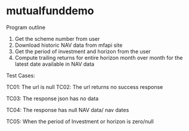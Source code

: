 # mutualfunddemo


Program outline
1.	Get the scheme number from user
2.	Download historic NAV data from mfapi site
3.	Get the period of investment and horizon from the user
4.	Compute trailing returns for entire horizon month over month for the latest date available in NAV data


Test Cases:

TC01:
  The url is null
TC02:
  The url returns no success response
  
TC03:
  The response json has no data
  
TC04:
  The response has null NAV data/ nav dates
  
TC05:
  When the period of Investment or horizon is zero/null
